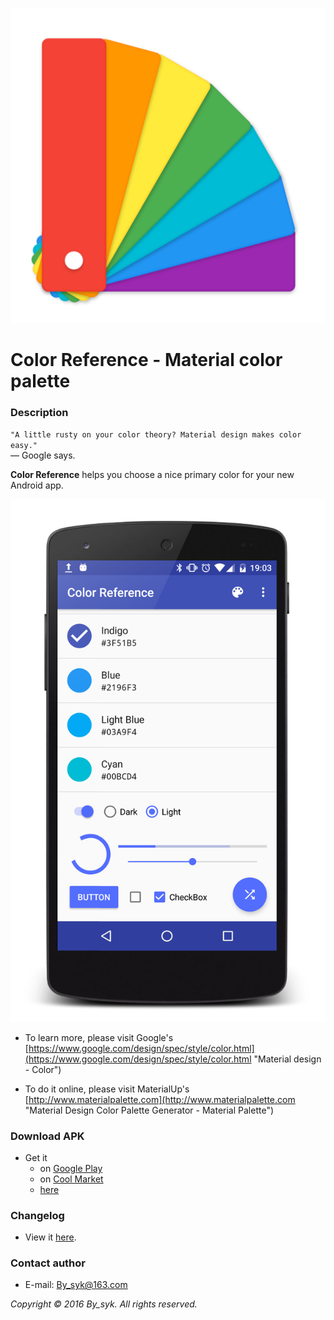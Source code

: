 ![icon.png](icon.png)

# Color Reference - Material color palette


### Description

`"A little rusty on your color theory? Material design makes color easy."`   
— Google says.
   
**Color Reference** helps you choose a nice primary color for your new Android app.

![screenshot.png](screenshot.png)

* To learn more, please visit Google's   
[https://www.google.com/design/spec/style/color.html](https://www.google.com/design/spec/style/color.html "Material design - Color")

* To do it online, please visit MaterialUp's   
[http://www.materialpalette.com](http://www.materialpalette.com "Material Design Color Palette Generator - Material Palette")


### Download APK

* Get it
   * on [Google Play](https://play.google.com/store/apps/details?id=com.by_syk.mdcolor "Color Reference")
   * on [Cool Market](http://www.coolapk.com/apk/com.by_syk.mdcolor "Color Reference")
   * [here](com.by_syk.mdcolor.apk "Color Reference")


### Changelog

* View it [here](CHANGELOG.txt "Changelog").


### Contact author

* E-mail: [By_syk@163.com](mailto:By_syk@163.com "By_syk")


*Copyright &#169; 2016 By_syk. All rights reserved.*